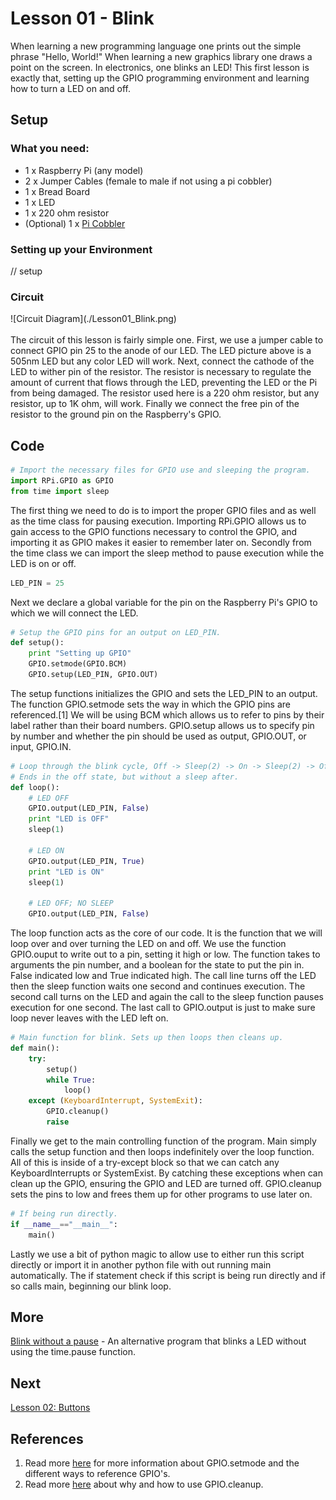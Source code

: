 # Lesson 01 - Blink

When learning a new programming language one prints out the simple phrase 
"Hello, World!" When learning a new graphics library one draws a point on the 
screen. In electronics, one blinks an LED! This first lesson is exactly that, 
setting up the GPIO programming environment and learning how to turn a LED on 
and off.

## Setup

### What you need:

* 1 x Raspberry Pi (any model)
* 2 x Jumper Cables (female to male if not using a pi cobbler)
* 1 x Bread Board
* 1 x LED
* 1 x 220 ohm resistor
* (Optional) 1 x [Pi Cobbler](https://goo.gl/LhVmEg)

### Setting up your Environment

// setup

### Circuit
<div style = "display: block; margin-left: auto; margin-right: auto;">
	![Circuit Diagram](./Lesson01_Blink.png)
</div>
<br>
The circuit of this lesson is fairly simple one. First, we use a jumper cable to
connect GPIO pin 25 to the anode of our LED. The LED picture above is a 505nm 
LED but any color LED will work. Next, connect the cathode of the LED to wither 
pin of the resistor. The resistor is necessary to regulate the amount of current
that flows through the LED, preventing the LED or the Pi from being damaged. The
resistor used here is a 220 ohm resistor, but any resistor, up to 1K ohm, will 
work. Finally we connect the free pin of the resistor to the ground pin on the 
Raspberry's GPIO.

## Code

```python
# Import the necessary files for GPIO use and sleeping the program.
import RPi.GPIO as GPIO
from time import sleep
```

The first thing we need to do is to import the proper GPIO files and as well as
the time class for pausing execution. Importing RPi.GPIO allows us to gain 
access to the GPIO functions necessary to control the GPIO, and importing it as 
GPIO makes it easier to remember later on. Secondly from the time class we can 
import the sleep method to pause execution while the LED is on or off.

```python
LED_PIN = 25
```

Next we declare a global variable for the pin on the Raspberry Pi's GPIO to 
which we will connect the LED.

```python
# Setup the GPIO pins for an output on LED_PIN.
def setup():
	print "Setting up GPIO"
	GPIO.setmode(GPIO.BCM)
	GPIO.setup(LED_PIN, GPIO.OUT)
```

The setup functions initializes the GPIO and sets the LED_PIN to an output. 
The function GPIO.setmode sets the way in which the GPIO pins are referenced.[1]
We will be using BCM which allows us to refer to pins by their label rather than 
their board numbers. GPIO.setup allows us to specify pin by number and whether
the pin should be used as output, GPIO.OUT, or input, GPIO.IN.

```python
# Loop through the blink cycle, Off -> Sleep(2) -> On -> Sleep(2) -> Off.
# Ends in the off state, but without a sleep after.
def loop():
	# LED OFF
	GPIO.output(LED_PIN, False)
	print "LED is OFF"
	sleep(1)
	
	# LED ON
	GPIO.output(LED_PIN, True)
	print "LED is ON"
	sleep(1)
	
	# LED OFF; NO SLEEP
	GPIO.output(LED_PIN, False)
```

The loop function acts as the core of our code. It is the function that we will
loop over and over turning the LED on and off. We use the function GPIO.ouput to
write out to a pin, setting it high or low. The function takes to arguments the
pin number, and a boolean for the state to put the pin in. False indicated low 
and True indicated high. The call line turns off the LED then the sleep function
waits one second and continues execution. The second call turns on the LED and
again the call to the sleep function pauses execution for one second. The last 
call to GPIO.output is just to make sure loop never leaves with the LED left on.

```python
# Main function for blink. Sets up then loops then cleans up.
def main():
	try:
		setup()
		while True:
			loop()
	except (KeyboardInterrupt, SystemExit):
		GPIO.cleanup()
		raise
```

Finally we get to the main controlling function of the program. Main simply 
calls the setup function and then loops indefinitely over the loop function. All
of this is inside of a try-except block so that we can catch any 
KeyboardInterrupts or SystemExist. By catching these exceptions when can clean 
up the GPIO, ensuring the GPIO and LED are turned off. GPIO.cleanup sets the 
pins to low and frees them up for other programs to use later on.

```python
# If being run directly.
if __name__=="__main__":
	main()
```

Lastly we use a bit of python magic to allow use to either run this script 
directly or import it in another python file with out running main 
automatically. The if statement check if this script is being run directly and 
if so calls main, beginning our blink loop.

## More

[Blink without a pause](https://goo.gl/0lCA6y) - An alternative program that 
blinks a LED without using the time.pause function.

## Next

[Lesson 02: Buttons](https://goo.gl/Oa1PJw)

## References

1. Read more [here](http://goo.gl/RpTCBO) for more information about 
GPIO.setmode and the different ways to reference GPIO's.
2. Read more [here](http://goo.gl/YZDurf) about why and how to use GPIO.cleanup.
